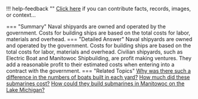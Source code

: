 !!! help-feedback ""
    <a href="/feedback/" data-feedback-link>Click here</a>
    if you can contribute facts, records, images, or context…

<a id="summary"></a>
=== "Summary"
    Naval shipyards are owned and operated by the government. Costs for building ships are based on the total costs for labor, materials and overhead.
=== "Detailed Answer"
    Naval shipyards are owned and operated by the government. Costs for building ships are based on the total costs for labor, materials and overhead. Civilian shipyards, such as Electric Boat and Manitowoc Shipbuilding, are profit making ventures. They add a reasonable profit to their estimated costs when entering into a contract with the government.
=== "Related Topics"
    [Why was there such a difference in the numbers of boats built in each yard?](why-was-there-such-a-difference-in-the-numbers-of-boats-built-in-each-yard.md#summary)
    [How much did these submarines cost?](how-much-did-these-submarines-cost.md#summary)
    [How could they build submarines in Manitowoc on the Lake Michigan?](how-could-they-build-submarines-in-manitowoc-on-the-lake-michigan.md#summary)
